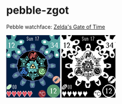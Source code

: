 # pebble-zgot
Pebble watchface: [Zelda's Gate of Time](https://apps.getpebble.com/en_US/application/55038e971d839c3065000009)

![](GIF-basalt.gif) ![](GIF-aplite.gif)

